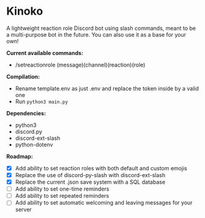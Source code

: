 # Kinoko
A lightweight reaction role Discord bot using slash commands, meant to be a multi-purpose bot in the future. You can also use it as a base for your own!

**Current available commands:**
- /setreactionrole (message)(channel)(reaction)(role)

**Compilation:**
- Rename template.env as just .env and replace the token inside by a valid one
- Run ```python3 main.py```

**Dependencies:**
- python3
- discord.py
- discord-ext-slash
- python-dotenv

**Roadmap:**
- [x] Add ability to set reaction roles with both default and custom emojis  
- [x] Replace the use of discord-py-slash with discord-ext-slash 
- [x] Replace the current .json save system with a SQL database
- [ ] Add ability to set one-time reminders
- [ ] Add ability to set repeated reminders
- [ ] Add ability to set automatic welcoming and leaving messages for your server
